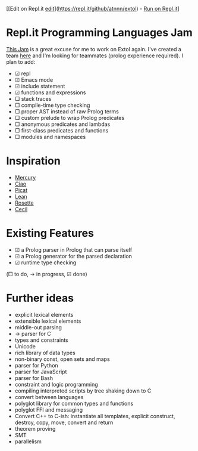 \[[Edit on Repl.it [edit](https://repl.it/badge/github/atnnn/extol)](https://repl.it/github/atnnn/extol) - [Run on Repl.it](https://repl.it/github/atnnn/extol)]

# Repl.it Programming Languages Jam

[This Jam](https://blog.repl.it/langjam) is a great excuse for me to work on Extol again. I've created a team [here](https://repl.it/@Extollers) and I'm looking for teammates (prolog experience required). I plan to add:

  - ☑ repl
  - ☑ Emacs mode
  - ☑ include statement
  - ☑ functions and expressions
  - □ stack traces
  - □ compile-time type checking
  - □ proper AST instead of raw Prolog terms
  - □ custom prelude to wrap Prolog predicates
  - □ anonymous predicates and lambdas
  - □ first-class predicates and functions
  - □ modules and namespaces

# Inspiration

- [Mercury](http://www.mercurylang.org/)
- [Ciao](https://ciao-lang.org/)
- [Picat](http://picat-lang.org/)
- [Lean](https://leanprover.github.io/)
- [Rosette](https://docs.racket-lang.org/rosette-guide/index.html)
- [Cecil](http://projectsweb.cs.washington.edu/research/projects/cecil/www/Release/index.html)

# Existing Features

- ☑ a Prolog parser in Prolog that can parse itself
- ☑ a Prolog generator for the parsed declaration
- ☑ runtime type checking

(□ to do, → in progress, ☑ done)

# Further ideas

- explicit lexical elements
- extensible lexical elements
- middle-out parsing
- → parser for C
- types and constraints
- Unicode
- rich library of data types
- non-binary const, open sets and maps
- parser for Python
- parser for JavaScript
- parser for Bash
- constraint and logic programming
- compiling interpreted scripts by tree shaking down to C
- convert between languages
- polyglot library for common types and functions
- polyglot FFI and messaging
- Convert C++ to C-ish: instantiate all templates, explicit construct, destroy, copy, move, convert and return
- theorem proving
- SMT
- parallelism
